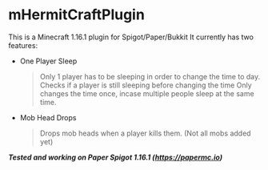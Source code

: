 # mHermitCraftPlugin

This is a Minecraft 1.16.1 plugin for Spigot/Paper/Bukkit
It currently has two features:

- One Player Sleep
  > Only 1 player has to be sleeping in order to change the time to day.
  > Checks if a player is still sleeping before changing the time
  > Only changes the time once, incase multiple people sleep at the same time.

- Mob Head Drops
  > Drops mob heads when a player kills them. (Not all mobs added yet)

***Tested and working on Paper Spigot 1.16.1 (https://papermc.io)***
